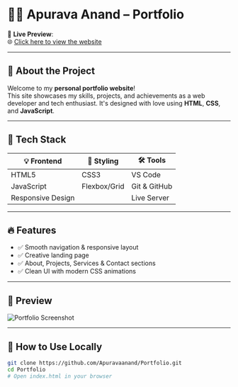 # 👨‍💻 Apurava Anand – Portfolio

🚀 **Live Preview**:  
🌐 [Click here to view the website](https://apuravaanand.github.io/Portfolio/)

---

## 📁 About the Project

Welcome to my **personal portfolio website**!  
This site showcases my skills, projects, and achievements as a web developer and tech enthusiast. It's designed with love using **HTML**, **CSS**, and **JavaScript**.  

---

## 🧰 Tech Stack

| 💡 Frontend | 🎨 Styling | 🛠️ Tools |
|------------|------------|-----------|
| HTML5       | CSS3       | VS Code |
| JavaScript  | Flexbox/Grid | Git & GitHub |
| Responsive Design |  | Live Server |

---

## 🔥 Features

- ✅ Smooth navigation & responsive layout
- ✅ Creative landing page
- ✅ About, Projects, Services & Contact sections
- ✅ Clean UI with modern CSS animations

---

## 📸 Preview

![Portfolio Screenshot](https://user-images.githubusercontent.com/00000000/your-screenshot.png) <!-- Add your own screenshot URL here -->

---

## 📌 How to Use Locally

```bash
git clone https://github.com/Apuravaanand/Portfolio.git
cd Portfolio
# Open index.html in your browser
